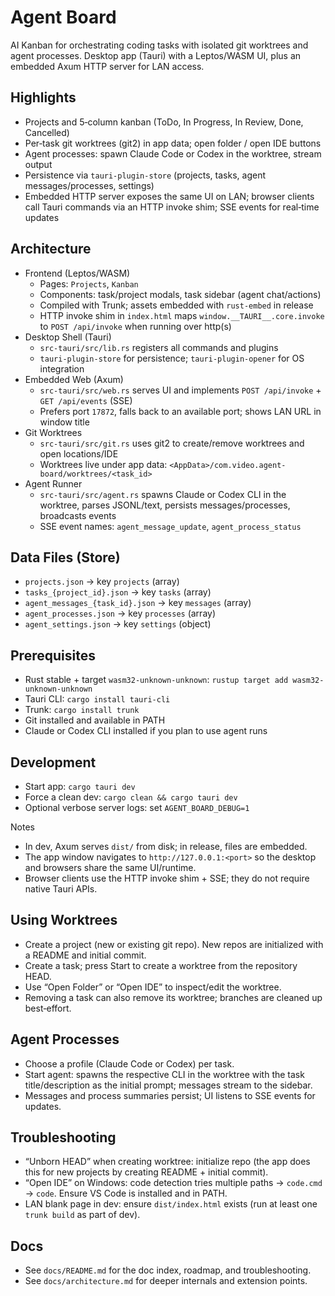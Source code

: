 # Agent Board

AI Kanban for orchestrating coding tasks with isolated git worktrees and agent processes. Desktop app (Tauri) with a Leptos/WASM UI, plus an embedded Axum HTTP server for LAN access.

## Highlights
- Projects and 5‑column kanban (ToDo, In Progress, In Review, Done, Cancelled)
- Per‑task git worktrees (git2) in app data; open folder / open IDE buttons
- Agent processes: spawn Claude Code or Codex in the worktree, stream output
- Persistence via `tauri-plugin-store` (projects, tasks, agent messages/processes, settings)
- Embedded HTTP server exposes the same UI on LAN; browser clients call Tauri commands via an HTTP invoke shim; SSE events for real‑time updates

## Architecture
- Frontend (Leptos/WASM)
  - Pages: `Projects`, `Kanban`
  - Components: task/project modals, task sidebar (agent chat/actions)
  - Compiled with Trunk; assets embedded with `rust-embed` in release
  - HTTP invoke shim in `index.html` maps `window.__TAURI__.core.invoke` to `POST /api/invoke` when running over http(s)
- Desktop Shell (Tauri)
  - `src-tauri/src/lib.rs` registers all commands and plugins
  - `tauri-plugin-store` for persistence; `tauri-plugin-opener` for OS integration
- Embedded Web (Axum)
  - `src-tauri/src/web.rs` serves UI and implements `POST /api/invoke` + `GET /api/events` (SSE)
  - Prefers port `17872`, falls back to an available port; shows LAN URL in window title
- Git Worktrees
  - `src-tauri/src/git.rs` uses git2 to create/remove worktrees and open locations/IDE
  - Worktrees live under app data: `<AppData>/com.video.agent-board/worktrees/<task_id>`
- Agent Runner
  - `src-tauri/src/agent.rs` spawns Claude or Codex CLI in the worktree, parses JSONL/text, persists messages/processes, broadcasts events
  - SSE event names: `agent_message_update`, `agent_process_status`

## Data Files (Store)
- `projects.json` → key `projects` (array)
- `tasks_{project_id}.json` → key `tasks` (array)
- `agent_messages_{task_id}.json` → key `messages` (array)
- `agent_processes.json` → key `processes` (array)
- `agent_settings.json` → key `settings` (object)

## Prerequisites
- Rust stable + target `wasm32-unknown-unknown`: `rustup target add wasm32-unknown-unknown`
- Tauri CLI: `cargo install tauri-cli`
- Trunk: `cargo install trunk`
- Git installed and available in PATH
- Claude or Codex CLI installed if you plan to use agent runs

## Development
- Start app: `cargo tauri dev`
- Force a clean dev: `cargo clean && cargo tauri dev`
- Optional verbose server logs: set `AGENT_BOARD_DEBUG=1`

Notes
- In dev, Axum serves `dist/` from disk; in release, files are embedded.
- The app window navigates to `http://127.0.0.1:<port>` so the desktop and browsers share the same UI/runtime.
- Browser clients use the HTTP invoke shim + SSE; they do not require native Tauri APIs.

## Using Worktrees
- Create a project (new or existing git repo). New repos are initialized with a README and initial commit.
- Create a task; press Start to create a worktree from the repository HEAD.
- Use “Open Folder” or “Open IDE” to inspect/edit the worktree.
- Removing a task can also remove its worktree; branches are cleaned up best‑effort.

## Agent Processes
- Choose a profile (Claude Code or Codex) per task.
- Start agent: spawns the respective CLI in the worktree with the task title/description as the initial prompt; messages stream to the sidebar.
- Messages and process summaries persist; UI listens to SSE events for updates.

## Troubleshooting
- “Unborn HEAD” when creating worktree: initialize repo (the app does this for new projects by creating README + initial commit).
- “Open IDE” on Windows: code detection tries multiple paths → `code.cmd` → `code`. Ensure VS Code is installed and in PATH.
- LAN blank page in dev: ensure `dist/index.html` exists (run at least one `trunk build` as part of dev).

## Docs
- See `docs/README.md` for the doc index, roadmap, and troubleshooting.
- See `docs/architecture.md` for deeper internals and extension points.

